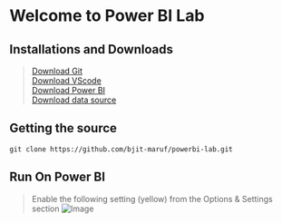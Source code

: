 # Welcome to Power BI Lab
## Installations and Downloads
>[Download Git](https://git-scm.com/download/win)<br/>
>[Download VScode](https://code.visualstudio.com/)<br/>
>[Download Power BI](https://www.microsoft.com/en-us/download/details.aspx?id=58494)<br/>
>[Download data source](https://nextcloud.bjitgroup.com/index.php/s/28NwT5ZrMqcT2LF)
## Getting the source
```
git clone https://github.com/bjit-maruf/powerbi-lab.git
```
## Run On Power BI
> Enable the following setting (yellow) from the Options & Settings section
![Image](https://uc80aca90e1355775a98f5ef9a7b.previews.dropboxusercontent.com/p/thumb/ACFHGXZH0UklqJSg84GwwFosSi5LJpizfK0S-0uwd5XXydYMc5Av1vFC2w0oxB09c1mFtTBSPvaDcFqLV7PxfG7Zc6VVs4bhMofd_l_KIklm-WXOJ88_LjcHVvGqsE_WisMT4vnpWv4UiHx2HAg77ujPuTccNz9RSAWgJU88ht4IH2DMABKxc5v_WthcE9TFzk22Ke6gUQai5e5URewqnIycB5A__a7am43KaUzGEra9hD9laExLWmFpdh5n7TVJA7MovKACOMBOqNmRli09wfXhPPy_EWdgS21ez4hx1wyoAddTNzEMFvBgcACBd3R2P6EjRKcRhGR4cxXtrC-DSmpmEf_crdkNVMHXGw_1T-Syg1EEDqm50EnymAkSDr561Lo/p.png)
